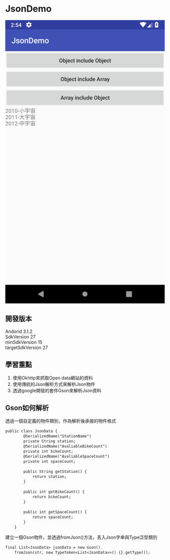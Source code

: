 # JsonDemo

![image](https://github.com/Jimison-TW/AndroidDemo02-JsonDemo/blob/master/device-2018-07-27-145410.png?raw=true)

## 開發版本
Andorid 3.1.2 </br>
SdkVersion 27 </br>
minSdkVersion 15 </br>
targetSdkVersion 27 </br>

## 學習重點
1. 使用Okhttp來抓取Open data網站的資料
2. 使用傳統的Json解析方式來解析Json物件
3. 透過google開發的套件Gson來解析Json資料

## Gson如何解析
透過一個自定義的物件類別，作為解析後承接的物件格式
```java=
public class JsonData {
        @SerializedName("StationName")
        private String station;
        @SerializedName("AvaliableBikeCount")
        private int bikeCount;
        @SerializedName("AvaliableSpaceCount")
        private int spaceCount;

        public String getStation() {
            return station;
        }

        public int getBikeCount() {
            return bikeCount;
        }

        public int getSpaceCount() {
            return spaceCount;
        }
    }
```

建立一個Gson物件，並透過fromJson()方法，丟入Json字串與Type泛型類別
```java=
final List<JsonData> jsonData = new Gson().
    fromJson(str, new TypeToken<List<JsonData>>() {}.getType());
```
